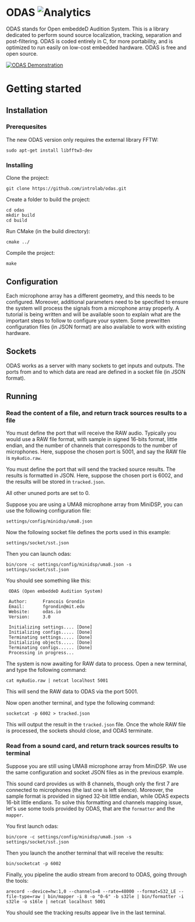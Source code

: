 ODAS ![Analytics](https://ga-beacon.appspot.com/UA-27707792-4/github-main?pixel) 
=======

ODAS stands for Open embeddeD Audition System. This is a library dedicated to perform sound source localization, tracking, separation and post-filtering. ODAS is coded entirely in C, for more portability, and is optimized to run easily on low-cost embedded hardware. ODAS is free and open source.

[![ODAS Demonstration](https://img.youtube.com/vi/n7y2rLAnd5I/0.jpg)](https://youtu.be/n7y2rLAnd5I)

# Getting started

## Installation

### Prerequesites

The new ODAS version only requires the external library FFTW:

```
sudo apt-get install libfftw3-dev
```

### Installing

Clone the project:

```
git clone https://github.com/introlab/odas.git
```

Create a folder to build the project:

```
cd odas
mkdir build
cd build
```

Run CMake (in the build directory):

```
cmake ../
```

Compile the project:

```
make
```

## Configuration

Each microphone array has a different geometry, and this needs to be configured. Moreover, additional parameters need to be specified to ensure the system will process the signals from a microphone array properly. A tutorial is being written and will be available soon to explain what are the important steps to follow to configure your system. Some prewritten configuration files (in JSON format) are also available to work with existing hardware.

## Sockets

ODAS works as a server with many sockets to get inputs and outputs. The ports from and to which data are read are defined in a socket file (in JSON format).

## Running

### Read the content of a file, and return track sources results to a file

You must define the port that will receive the RAW audio. Typically you would use a RAW file format, with sample in signed 16-bits format, little endian, and the number of channels that corresponds to the number of microphones. Here, suppose the chosen port is 5001, and say the RAW file is `myAudio.raw`.

You must define the port that will send the tracked source results. The results is formatted in JSON. Here, suppose the chosen port is 6002, and the results will be stored in `tracked.json`.

All other ununed ports are set to 0.

Suppose you are using a UMA8 microphone array from MiniDSP, you can use the following configuration file:

```
settings/config/minidsp/uma8.json
```

Now the following socket file defines the ports used in this example:

```
settings/socket/sst.json
```

Then you can launch odas:

```
bin/core -c settings/config/minidsp/uma8.json -s settings/socket/sst.json 
```

You should see something like this:

```
 ODAS (Open embeddeD Audition System)

 Author:      Francois Grondin
 Email:       fgrondin@mit.edu
 Website:     odas.io
 Version:     3.0

 Initializing settings.... [Done]
 Initializing configs..... [Done]
 Terminating settings..... [Done]
 Initializing objects..... [Done]
 Terminating configs...... [Done]
 Processing in progress... 
```

The system is now awaiting for RAW data to process.
Open a new terminal, and type the following command:

```
cat myAudio.raw | netcat localhost 5001
```

This will send the RAW data to ODAS via the port 5001.

Now open another terminal, and type the following command:

```
socketcat -p 6002 > tracked.json
```

This will output the result in the `tracked.json` file. Once the whole RAW file is processed, the sockets should close, and ODAS terminate.

### Read from a sound card, and return track sources results to terminal

Suppose you are still using UMA8 microphone array from MiniDSP. We use the same configuration and socket JSON files as in the previous example.

This sound card provides us with 8 channels, though only the first 7 are connected to microphones (the last one is left silence). Moreover, the sample format is provided in signed 32-bit little endian, while ODAS expects 16-bit little endians. To solve this formatting and channels mapping issue, let's use some tools provided by ODAS, that are the `formatter` and the `mapper`.

You first launch odas:

```
bin/core -c settings/config/minidsp/uma8.json -s settings/socket/sst.json 
```

Then you launch the another terminal that will receive the results:

```
bin/socketcat -p 6002
```

Finally, you pipeline the audio stream from arecord to ODAS, going through the tools:

```
arecord --device=hw:1,0 --channels=8 --rate=48000 --format=S32_LE --file-type=raw | bin/mapper -i 8 -o "0-6" -b s32le | bin/formatter -i s32le -o s16le | netcat localhost 5001
```

You should see the tracking results appear live in the last terminal.